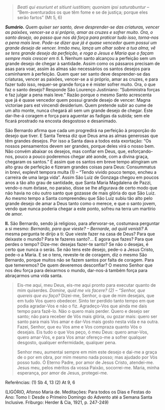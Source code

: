 > *Beati qui esuriunt et sitiunt iustitiam; quoniam ipsi saturabuntur* – “Bem-aventurados os que têm fome e se de justiça; porque eles serão fartos” (Mt 5, 6)

***Sumário.** Quem quiser ser santo, deve desprender-se das criaturas, vencer as paixões, vencer-se a si próprio, amar as cruzes e sofrer muito. Ora, o santo desejo, ao passo que nos dá força para praticar tudo isso, torna-nos a pena mais leve. Pode-se dizer que já é quase vencedor quem possui um grande desejo de vencer. Irmão meu, lança um olhar sobre a tua alma, vê se tens grande desejo da perfeição, e roga a Jesus e Maria que o façam sempre mais crescer em ti.* **I.** Nenhum santo alcançou a perfeição sem um grande desejo de chegar à santidade. Assim como os pássaros precisam de asas para voar, assim às almas são necessários os santos desejos para caminharem à perfeição. Quem quer ser santo deve desprender-se das criaturas, vencer as paixões, vencer-se a si próprio, amar as cruzes, e para fazer tudo isso, requer-se grande força e é mister sofrer muito. Ora, o que faz o santo desejo? Responde São Lourenço Justiniano: “Subministra forças e faz julgar a pena mais leve.” Razão porque o mesmo Santo acrescenta que já é quase vencedor quem possui grande desejo de vencer: Magna victoriae pars est vincendi desiderium. Quem pretende subir ao cume de um alto monte, nunca chegará ali sem um grande desejo de chegar. Este dar-lhe-á coragem e força para aguentar as fadigas da subida; sem ele ficará prostrado na encosta desgostoso e desanimado.

São Bernardo afirma que cada um progredirá na perfeição à proporção do desejo que tiver. E Santa Teresa diz que Deus ama as almas generosas que têm grandes desejos. Por isso a Santa dava a todos esta exortação: “Os nossos pensamentos devem ser grandes, porque deles virá o nosso bem. Não convém abaixar os desejos, mas confiar em Deus, que, esforçando-nos, pouco a pouco poderemos chegar até aonde, com a divina graça, chegaram os santos.” É assim que os santos em breve tempo atingiram um alto grau de perfeição e fizeram grandes coisas para Deus: Consummatus in brevi, explevit tempora multa (1) – “Tendo vivido pouco tempo, encheu a carreira de uma larga vida”. Assim São Luiz de Gonzaga chegou em poucos anos a tão alto grau de santidade, que Santa Maria Magdalena de Pazzi, vendo-o num êxtase, no paraíso, disse se lhe afigurava de certo modo que não havia no céu outro santo que gozasse de mais glória do que São Luiz. Ao mesmo tempo a Santa compreendeu que São Luiz subiu tão alto pelo grande desejo de amar a Deus tanto como o merece, e que o santo jovem, vendo que nunca poderia chegar a este ponto, sofreu na terra um martírio de amor.

**II.** São Bernardo, sendo já religioso, para afervorar-se, costumava perguntar a si mesmo: *Bernardo, para que vieste? – Bernarde, ad quid venisti?* A mesma pergunta te dirijo a ti: Que vieste fazer na casa de Deus? Para que deixaste o mundo? Para te fazeres santo?… E agora que fazes? Para que perdes o tempo? Dize-me: desejas fazer-te santo? Se não o desejas, é certo que nunca o serás. Se não tens este desejo, pede-o a Jesus Cristo, pede-o a Maria. E se o tens, reveste-te de coragem, diz o mesmo São Bernardo, porque muitos não se fazem santos por falta de coragem. Para que temeremos? De quem deveremos desconfiar? O mesmo Senhor que nos deu força para deixarmos o mundo, dar-nos-á também força para abraçarmos uma vida santa.

> Eis-me aqui, meu Deus, eis-me aqui pronto para executar quanto de mim quiserdes. *Domine, quid me vis facere? (2) – “Senhor, que quereis que eu faça?* Dizei-me, Senhor, o que de mim desejais, que em tudo Vos quero obedecer. Sinto ter perdido tanto tempo em que podia agradar-Vos e não o fiz. Agradeço-Vos que ainda me dais tempo para fazê-lo. Não o quero mais perder. Quero e desejo ser santo; não para receber de Vós mais glória, ou gozar mais: quero ser santo para mais Vos amar e dar-Vos mais gosto nesta vida e na outra. Fazei, Senhor, que eu Vos ame e Vos compraza quanto Vós o desejais. Eis tudo o que Vos peço, ó meu Deus: quero amar-Vos, quero amar-Vos, e para Vos amar ofereço-me a sofrer qualquer desgosto, qualquer enfermidade, qualquer pena.
>
> Senhor meu, aumentai sempre em mim este desejo e dai-me a graça de o por em obra, por mim mesmo nada posso; mas ajudado por Vós posso tudo. Ó Eterno Padre, por amor de Jesus Cristo, atendei-me. Jesus meu, pelos méritos da vossa Paixão, socorrei-me. Maria, minha esperança, por amor de Jesus, protegei-me.

Referências: (1) Sb 4, 13 (2) At 9, 6

(LIGÓRIO, Afonso Maria de. Meditações: Para todos os Dias e Festas do Ano: Tomo I: Desde o Primeiro Domingo do Advento até a Semana Santa Inclusive. Friburgo: Herder & Cia, 1921, p. 247-249)
